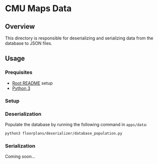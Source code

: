 # CMU Maps Data

## Overview

This directory is responsible for deserializing and serializing data from the database to JSON files.

## Usage

### Prequisites

- [Root README](../../README.md) setup
- [Python 3](https://www.python.org/downloads/)

### Setup

### Deserialization

Populate the database by running the following command in `apps/data`:

```zsh
python3 floorplans/deserializer/database_population.py
```

### Serialization

Coming soon...
